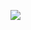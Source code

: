[<img src="https://yt3.ggpht.com/-SasdwTNWpD0/AAAAAAAAAAI/AAAAAAAAAAA/AXKx1Zq8zSc/s900-c-k-no-mo-rj-c0xffffff/photo.jpg">](www.play-hub.de)
